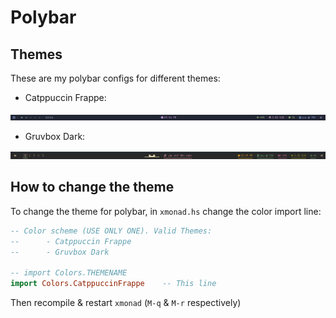 # Polybar

## Themes
These are my polybar configs for different themes:

- Catppuccin Frappe:
<img src='/screenshots/polybar/catppuccin-frappe.png'>

- Gruvbox Dark:
<img src='/screenshots/polybar/gruvbox-dark.png'>

## How to change the theme
To change the theme for polybar, in `xmonad.hs` change the color import line:
```haskell
-- Color scheme (USE ONLY ONE). Valid Themes:
--      - Catppuccin Frappe
--      - Gruvbox Dark

-- import Colors.THEMENAME 
import Colors.CatppuccinFrappe    -- This line
```
Then recompile & restart `xmonad` (`M-q` & `M-r` respectively)
